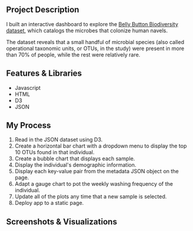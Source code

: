 ## Project Description

I built an interactive dashboard to explore the [Belly Button Biodiversity dataset](http://robdunnlab.com/projects/belly-button-biodiversity/), which catalogs the microbes that colonize human navels.

The dataset reveals that a small handful of microbial species (also called operational taxonomic units, or OTUs, in the study) were present in more than 70% of people, while the rest were relatively rare.

## Features & Libraries

* Javascript
* HTML
* D3
* JSON

## My Process

1. Read in the JSON dataset using D3.
2. Create a horizontal bar chart with a dropdown menu to display the top 10 OTUs found in that individual.
3. Create a bubble chart that displays each sample.
4. Display the individual's demographic information.
5. Display each key-value pair from the metadata JSON object on the page.
6. Adapt a gauge chart to pot the weekly washing frequency of the individual.
7. Update all of the plots any time that a new sample is selected.
8. Deploy app to a static page.

## Screenshots & Visualizations

